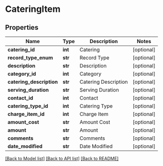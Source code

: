 # CateringItem

## Properties
Name | Type | Description | Notes
------------ | ------------- | ------------- | -------------
**catering_id** | **int** | Catering | [optional] 
**record_type_enum** | **str** | Record Type | [optional] 
**description** | **str** | Description | [optional] 
**category_id** | **int** | Category | [optional] 
**catering_description** | **str** | Catering Description | [optional] 
**serving_duration** | **str** | Serving Duration | [optional] 
**contact_id** | **int** | Contact | [optional] 
**catering_type_id** | **int** | Catering Type | [optional] 
**charge_item_id** | **int** | Charge Item | [optional] 
**amount_cost** | **str** | Amount Cost | [optional] 
**amount** | **str** | Amount | [optional] 
**comments** | **str** | Comments | [optional] 
**date_modified** | **str** | Date Modified | [optional] 

[[Back to Model list]](../README.md#documentation-for-models) [[Back to API list]](../README.md#documentation-for-api-endpoints) [[Back to README]](../README.md)



